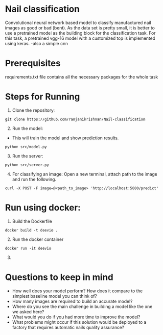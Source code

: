 
Nail classification
==============================

Convolutional neural network based model to classify manufactured nail images as good or bad (bent).
As the data set is pretty small, it is better to use a pretrained model as the building block for the classification task. For this task, a pretrained vgg-16 model with a customized top is implemented using keras.
-also a simple cnn


Prerequisites 
==============================

requirements.txt file contains all the necessary packages for the whole task

Steps for Running 
==============================
1. Clone the repository:
```
git clone https://github.com/ranjanikrishnan/Nail-classification
```
2. Run the model:
  * This will train the model and show prediction results.
```
python src/model.py
```
3. Run the server:
```
python src/server.py
```
4. For classifying an image:
   Open a new terminal, attach path to the image and run the following.
```
curl -X POST -F image=@<path_to_image> 'http://localhost:5000/predict' 
```

Run using docker:
==============================
1. Build the Dockerfile
```
docker build -t deevio .
```
2. Run the docker container
```
docker run -it deevio
```
3. 





Questions to keep in mind
==============================
* How well does your model perform? How does it compare to the simplest baseline model you can think of?
* How many images are required to build an accurate model?
* Where do you see the main challenge in building a model like the one we asked here?
* What would you do if you had more time to improve the model?
* What problems might occur if this solution would be deployed to a factory that requires
automatic nails quality assurance?




